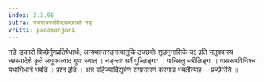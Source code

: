 ```yaml
---
index: 3.3.90
sutra: यजयाचयतविच्छप्रच्छरक्षो नङ्
vritti: padamanjari
---
```


 नङे ङ्कारो विच्छेर्गुणप्रतिषेधार्थः, अन्यथान्तरङ्गत्वातुकि ठ्चछवोः शूडनुनासिके चऽ इति सतुक्कस्य च्छस्यादेशे कृते लघूपधत्वाद् गुणः स्यात् । नङ्न्ताः सर्वे पुंल्लिङ्गाः । याचिस्तु स्त्रीलिङ्गः । वासरूपविधिश्च यथाभिधानं भवति । प्रश्न इति । अत्र ग्रहिज्यादिसूत्रेण सम्प्रसारणं कस्मान्न भवतीत्याह---प्रच्छेरिति ॥